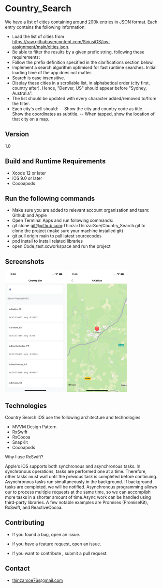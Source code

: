 # Country_Search
We have a list of cities containing around 200k entries in JSON format. Each entry contains the following information:
- Load the list of cities from https://raw.githubusercontent.com/SiriusiOS/ios-assignment/main/cities.json.
- Be able to filter the results by a given prefix string, following these requirements:
- Follow the prefix definition specified in the clarifications section below.
- Implement a search algorithm optimised for fast runtime searches. Initial loading time of the app does not matter.
- Search is case insensitive.
- Display these cities in a scrollable list, in alphabetical order (city first, country after). Hence, "Denver, US" should appear before "Sydney, Australia".
- The list should be updated with every character added/removed to/from the filter.
- Each city's cell should:
-- Show the city and country code as title.
-- Show the coordinates as subtitle.
-- When tapped, show the location of that city on a map.

## Version

1.0

## Build and Runtime Requirements
+ Xcode 12 or later
+ iOS 9.0 or later
+ Cocoapods

## Run the following commands
- Make sure you are added to relevant account organisation and team: Github and Apple
- Open Terminal Apps and run following commands:
- git clone git@github.com:ThinzarThinzarSoe/Country_Search.git to clone the project (make sure your machine installed git)
- git pull origin main to pull latest sourcecodes
- pod install to install related libraries
- open Code_test.xcworkspace and run the project

## Screenshots

<div>
    <img src="/Screenshot/Img-CountryList.png" width="200px" height="400px"  ></img>
    <img src="/Screenshot/Img-MapView.png" width="200px" height="400px"  ></img>
</div>

## Technologies

Country Search iOS use the following architecture and technologies

- MVVM Design Pattern
- RxSwift
- RxCocoa
- SnapKit
- Cocoapods

Why I use RxSwift?

Apple's iOS supports both synchronous and asynchronous tasks. In synchronous operations, tasks are performed one at a time. Therefore, other tasks must wait until the previous task is completed before continuing. Asynchronous tasks run simultaneously in the background. If background tasks are completed, we will be notified. Asynchronous programming allows our to process multiple requests at the same time, so we can accomplish more tasks in a shorter amount of time.Async work can be handled using third-party libraries. A few notable examples are Promises (PromiseKit), RxSwift, and ReactiveCocoa.

## Contributing

- If you found a bug, open an issue.

- If you have a feature request, open an issue.

- If you want to contribute , submit a pull request.

## Contact

- thinzarsoe76@gmail.com
